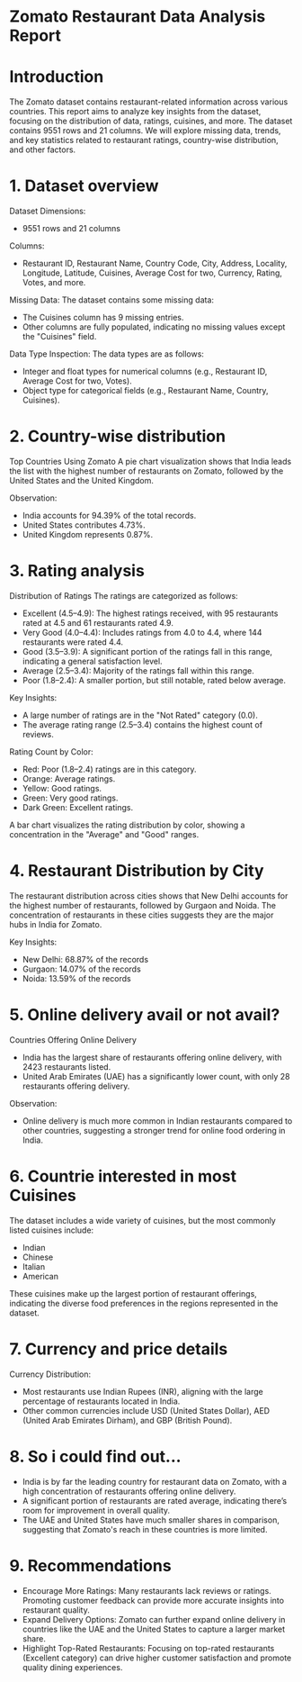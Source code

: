 # Zomato Restaurant Data Analysis Report

# Introduction
The Zomato dataset contains restaurant-related information across various countries. This report aims to analyze key insights from the dataset, focusing on the distribution of data, ratings, cuisines, and more. The dataset contains 9551 rows and 21 columns. We will explore missing data, trends, and key statistics related to restaurant ratings, country-wise distribution, and other factors.

# 1. Dataset overview
Dataset Dimensions:
- 9551 rows and 21 columns

Columns:
- Restaurant ID, Restaurant Name, Country Code, City, Address, Locality, Longitude, Latitude, Cuisines, Average Cost for two, Currency, Rating, Votes, and more.

Missing Data:
The dataset contains some missing data:
- The Cuisines column has 9 missing entries.
- Other columns are fully populated, indicating no missing values except the "Cuisines" field.

Data Type Inspection:
The data types are as follows:
- Integer and float types for numerical columns (e.g., Restaurant ID, Average Cost for two, Votes).
- Object type for categorical fields (e.g., Restaurant Name, Country, Cuisines).

# 2. Country-wise distribution
Top Countries Using Zomato
A pie chart visualization shows that India leads the list with the highest number of restaurants on Zomato, followed by the United States and the United Kingdom.

Observation:
- India accounts for 94.39% of the total records.
- United States contributes 4.73%.
- United Kingdom represents 0.87%.

# 3. Rating analysis
Distribution of Ratings
The ratings are categorized as follows:
- Excellent (4.5–4.9): The highest ratings received, with 95 restaurants rated at 4.5 and 61 restaurants rated 4.9.
- Very Good (4.0–4.4): Includes ratings from 4.0 to 4.4, where 144 restaurants were rated 4.4.
- Good (3.5–3.9): A significant portion of the ratings fall in this range, indicating a general satisfaction level.
- Average (2.5–3.4): Majority of the ratings fall within this range.
- Poor (1.8–2.4): A smaller portion, but still notable, rated below average.

Key Insights:
- A large number of ratings are in the "Not Rated" category (0.0).
- The average rating range (2.5–3.4) contains the highest count of reviews.

Rating Count by Color:
- Red: Poor (1.8–2.4) ratings are in this category.
- Orange: Average ratings.
- Yellow: Good ratings.
- Green: Very good ratings.
- Dark Green: Excellent ratings.

A bar chart visualizes the rating distribution by color, showing a concentration in the "Average" and "Good" ranges.

# 4. Restaurant Distribution by City
The restaurant distribution across cities shows that New Delhi accounts for the highest number of restaurants, followed by Gurgaon and Noida. The concentration of restaurants in these cities suggests they are the major hubs in India for Zomato.

Key Insights:
- New Delhi: 68.87% of the records
- Gurgaon: 14.07% of the records
- Noida: 13.59% of the records

# 5. Online delivery avail or not avail?
Countries Offering Online Delivery
- India has the largest share of restaurants offering online delivery, with 2423 restaurants listed.
- United Arab Emirates (UAE) has a significantly lower count, with only 28 restaurants offering delivery.

Observation:
- Online delivery is much more common in Indian restaurants compared to other countries, suggesting a stronger trend for online food ordering in India.

# 6. Countrie interested in most Cuisines 
The dataset includes a wide variety of cuisines, but the most commonly listed cuisines include:
- Indian
- Chinese
- Italian
- American

These cuisines make up the largest portion of restaurant offerings, indicating the diverse food preferences in the regions represented in the dataset.

# 7. Currency and price details
Currency Distribution:
- Most restaurants use Indian Rupees (INR), aligning with the large percentage of restaurants located in India.
- Other common currencies include USD (United States Dollar), AED (United Arab Emirates Dirham), and GBP (British Pound).

# 8. So i could find out...
- India is by far the leading country for restaurant data on Zomato, with a high concentration of restaurants offering online delivery.
- A significant portion of restaurants are rated average, indicating there’s room for improvement in overall quality.
- The UAE and United States have much smaller shares in comparison, suggesting that Zomato's reach in these countries is more limited.

# 9. Recommendations
- Encourage More Ratings: Many restaurants lack reviews or ratings. Promoting customer feedback can provide more accurate insights into restaurant quality.
- Expand Delivery Options: Zomato can further expand online delivery in countries like the UAE and the United States to capture a larger market share.
- Highlight Top-Rated Restaurants: Focusing on top-rated restaurants (Excellent category) can drive higher customer satisfaction and promote quality dining experiences.

